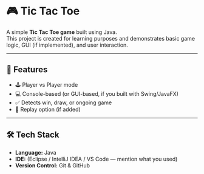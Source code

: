 # 🎮 Tic Tac Toe

A simple **Tic Tac Toe game** built using Java.  
This project is created for learning purposes and demonstrates basic game logic, GUI (if implemented), and user interaction.

---

## 🚀 Features

- 🕹️ Player vs Player mode
- 💻 Console-based (or GUI-based, if you built with Swing/JavaFX)
- ✅ Detects win, draw, or ongoing game
- 🔄 Replay option (if added)

---

## 🛠️ Tech Stack

- **Language:** Java  
- **IDE:** (Eclipse / IntelliJ IDEA / VS Code — mention what you used)  
- **Version Control:** Git & GitHub  


